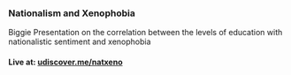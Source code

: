 ### Nationalism and Xenophobia
Biggie Presentation on the correlation between the levels of education with nationalistic sentiment and xenophobia

#### Live at: [udiscover.me/natxeno](http://udiscover.me/natxeno/)